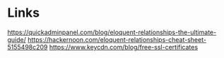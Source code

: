 # Links
https://quickadminpanel.com/blog/eloquent-relationships-the-ultimate-guide/
https://hackernoon.com/eloquent-relationships-cheat-sheet-5155498c209
https://www.keycdn.com/blog/free-ssl-certificates